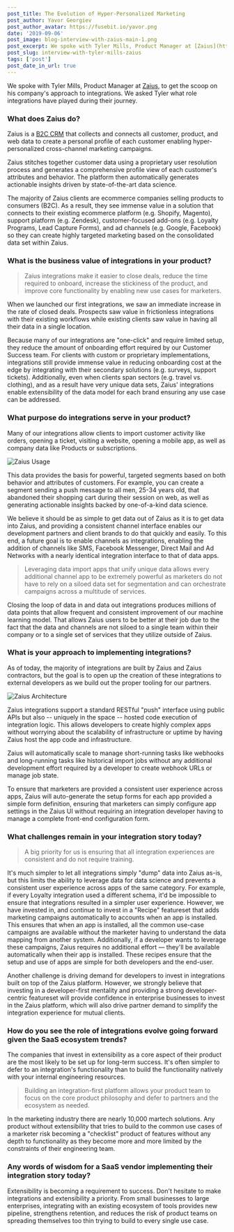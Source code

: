 ```yaml
---
post_title: The Evolution of Hyper-Personalized Marketing
post_author: Yavor Georgiev
post_author_avatar: https://fusebit.io/yavor.png
date: '2019-09-06'
post_image: blog-interview-with-zaius-main-1.png
post_excerpt: We spoke with Tyler Mills, Product Manager at [Zaius](https://zaius.com/), to get the scoop on his company's approach to integrations...
post_slug: interview-with-tyler-mills-zaius
tags: ['post']
post_date_in_url: true
---
```


We spoke with Tyler Mills, Product Manager at [Zaius](https://zaius.com/), to get the scoop on his company's approach to integrations. We asked Tyler what role integrations have played during their journey.

### What does Zaius do?

Zaius is a [B2C CRM](https://www.zaius.com/crm-platform) that collects and connects all customer, product, and web data to create a personal profile of each customer enabling hyper-personalized cross-channel marketing campaigns.

Zaius stitches together customer data using a proprietary user resolution process and generates a comprehensive profile view of each customer's attributes and behavior. The platform then automatically generates actionable insights driven by state-of-the-art data science.

The majority of Zaius clients are ecommerce companies selling products to consumers (B2C). As a result, they see immense value in a solution that connects to their existing ecommerce platform (e.g. Shopify, Magento), support platform (e.g. Zendesk), customer-focused add-ons (e.g. Loyalty Programs, Lead Capture Forms), and ad channels (e.g. Google, Facebook) so they can create highly targeted marketing based on the consolidated data set within Zaius.

### What is the business value of integrations in your product?

> Zaius integrations make it easier to close deals, reduce the time required to onboard, increase the stickiness of the product, and improve core functionality by enabling new use cases for marketers.

When we launched our first integrations, we saw an immediate increase in the rate of closed deals. Prospects saw value in frictionless integrations with their existing workflows while existing clients saw value in having all their data in a single location.

Because many of our integrations are "one-click" and require limited setup, they reduce the amount of onboarding effort required by our Customer Success team. For clients with custom or proprietary implementations, integrations still provide immense value in reducing onboarding cost at the edge by integrating with their secondary solutions (e.g. surveys, support tickets). Additionally, even when clients span sectors (e.g. travel vs. clothing), and as a result have very unique data sets, Zaius' integrations enable extensibility of the data model for each brand ensuring any use case can be addressed.

### What purpose do integrations serve in your product?

Many of our integrations allow clients to import customer activity like orders, opening a ticket, visiting a website, opening a mobile app, as well as company data like Products or subscriptions.

![Zaius Usage](https://fusebit.io/blog-interview-zaius-usage.png "Zaius Usage")

This data provides the basis for powerful, targeted segments based on both behavior and attributes of customers. For example, you can create a segment sending a push message to all men, 25-34 years old, that abandoned their shopping cart during their session on web, as well as generating actionable insights backed by one-of-a-kind data science.

We believe it should be as simple to get data out of Zaius as it is to get data into Zaius, and providing a consistent channel interface enables our development partners and client brands to do that quickly and easily. To this end, a future goal is to enable channels as integrations, enabling the addition of channels like SMS, Facebook Messenger, Direct Mail and Ad Networks with a nearly identical integration interface to that of data apps.

> Leveraging data import apps that unify unique data allows every additional channel app to be extremely powerful as marketers do not have to rely on a siloed data set for segmentation and can orchestrate campaigns across a multitude of services.

Closing the loop of data in and data out integrations produces millions of data points that allow frequent and consistent improvement of our machine learning model. That allows Zaius users to be better at their job due to the fact that the data and channels are not siloed to a single team within their company or to a single set of services that they utilize outside of Zaius.

### What is your approach to implementing integrations?

As of today, the majority of integrations are built by Zaius and Zaius contractors, but the goal is to open up the creation of these integrations to external developers as we build out the proper tooling for our partners.

![Zaius Architecture](https://fusebit.io/blog-interview-zaius-architecture.png "Zaius Architecture")

Zaius integrations support a standard RESTful "push" interface using public APIs but also -- uniquely in the space -- hosted code execution of integration logic. This allows developers to create highly complex apps without worrying about the scalability of infrastructure or uptime by having Zaius host the app code and infrastructure.

Zaius will automatically scale to manage short-running tasks like webhooks and long-running tasks like historical import jobs without any additional development effort required by a developer to create webhook URLs or manage job state.

To ensure that marketers are provided a consistent user experience across apps, Zaius will auto-generate the setup forms for each app provided a simple form definition, ensuring that marketers can simply configure app settings in the Zaius UI without requiring an integration developer having to manage a complete front-end configuration form.

### What challenges remain in your integration story today?

> A big priority for us is ensuring that all integration experiences are consistent and do not require training.

It's much simpler to let all integrations simply "dump" data into Zaius as-is, but this limits the ability to leverage data for data science and prevents a consistent user experience across apps of the same category. For example, if every Loyalty integration used a different schema, it'd be impossible to ensure that integrations resulted in a simpler user experience. However, we have invested in, and continue to invest in a "Recipe" featureset that adds marketing campaigns automatically to accounts when an app is installed. This ensures that when an app is installed, all the common use-case campaigns are available without the marketer having to understand the data mapping from another system. Additionally, if a developer wants to leverage these campaigns, Zaius requires no additional effort — they'll be available automatically when their app is installed. These recipes ensure that the setup and use of apps are simple for both developers and the end-user.

Another challenge is driving demand for developers to invest in integrations built on top of the Zaius platform. However, we strongly believe that investing in a developer-first mentality and providing a strong developer-centric featureset will provide confidence in enterprise businesses to invest in the Zaius platform, which will also drive partner demand to simplify the integration experience for mutual clients.

### How do you see the role of integrations evolve going forward given the SaaS ecosystem trends?

The companies that invest in extensibility as a core aspect of their product are the most likely to be set up for long-term success. It's often simpler to defer to an integration's functionality than to build the functionality natively with your internal engineering resources.

> Building an integration-first platform allows your product team to focus on the core product philosophy and defer to partners and the ecosystem as needed.

In the marketing industry there are nearly 10,000 martech solutions. Any product without extensibility that tries to build to the common use cases of a marketer risk becoming a "checklist" product of features without any depth to functionality as they become more and more limited by the constraints of their engineering team.

### Any words of wisdom for a SaaS vendor implementing their integration story today?

Extensibility is becoming a requirement to success. Don't hesitate to make integrations and extensibility a priority. From small businesses to large enterprises, integrating with an existing ecosystem of tools provides new pipeline, strengthens retention, and reduces the risk of product teams on spreading themselves too thin trying to build to every single use case.
